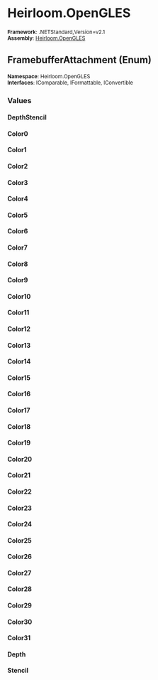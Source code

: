 # Heirloom.OpenGLES

<small>**Framework**: .NETStandard,Version=v2.1</small>  
<small>**Assembly**: [Heirloom.OpenGLES](../heirloom.opengles/heirloom.opengles.md)</small>  

## FramebufferAttachment (Enum)
<small>**Namespace**: Heirloom.OpenGLES</sub></small>  
<small>**Interfaces**: IComparable, IFormattable, IConvertible</small>  

### Values

#### DepthStencil


#### Color0


#### Color1


#### Color2


#### Color3


#### Color4


#### Color5


#### Color6


#### Color7


#### Color8


#### Color9


#### Color10


#### Color11


#### Color12


#### Color13


#### Color14


#### Color15


#### Color16


#### Color17


#### Color18


#### Color19


#### Color20


#### Color21


#### Color22


#### Color23


#### Color24


#### Color25


#### Color26


#### Color27


#### Color28


#### Color29


#### Color30


#### Color31


#### Depth


#### Stencil


